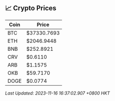 ## 📈 Crypto Prices

| Coin | Price |
| ---- | ----- |
| BTC | $37330.7693 |
| ETH | $2046.9448 |
| BNB | $252.8921 |
| CRV | $0.6110 |
| ARB | $1.1575 |
| OKB | $59.7170 |
| DOGE | $0.0774 |

_Last Updated: 2023-11-16 16:37:02.907 +0800 HKT_